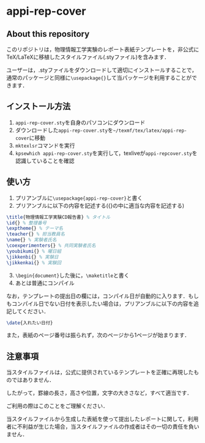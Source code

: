 # appi-rep-cover

## About this repository

このリポジトリは，物理情報工学実験のレポート表紙テンプレートを，非公式にTeX/LaTeXに移植したスタイルファイル(.styファイル)を含みます．

ユーザーは，.styファイルをダウンロードして適切にインストールすることで，通常のパッケージと同様に`\usepackage{}`して当パッケージを利用することができます．

## インストール方法

1. `appi-rep-cover.sty`を自身のパソコンにダウンロード
2. ダウンロードした`appi-rep-cover.sty`を`~/texmf/tex/latex/appi-rep-cover`に移動
3. `mktexlsr`コマンドを実行
4. `kpsewhich appi-rep-cover.sty`を実行して，texliveが`appi-repcover.sty`を認識していることを確認

## 使い方

1. プリアンブルに`\usepackage{appi-rep-cover}`と書く
2. プリアンブルに以下の内容を記述する({}の中に適当な内容を記述する)
```latex
\title{物理情報工学実験CD報告書} % タイトル
\id{} % 整理番号
\exptheme{} % テーマ名
\teacher{} % 担当教員名
\name{} % 実験者氏名
\coexperimenters{} % 共同実験者氏名
\youbikumi{} % 曜日組
\jikkenbi{} % 実験日
\jikkenkai{} % 実験回
```
3. `\begin{document}`した後に，`\maketitle`と書く
4. あとは普通にコンパイル

なお，テンプレートの提出日の欄には，コンパイル日が自動的に入ります．もしもコンパイル日でない日付を表示したい場合は，プリアンブルに以下の内容を追記してください．
```latex
\date{入れたい日付}
```

また，表紙のページ番号は振られず，次のページから1ページが始まります．

## 注意事項

当スタイルファイルは，公式に提供されているテンプレートを正確に再現したものではありません．

したがって，罫線の長さ，高さや位置，文字の大きさなど，すべて適当です．

ご利用の際はこのことをご理解ください．

当スタイルファイルから生成した表紙を使って提出したレポートに関して，利用者に不利益が生じた場合，当スタイルファイルの作成者はその一切の責任を負いません．
